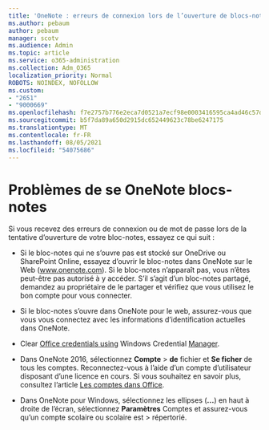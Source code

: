 ```yaml
---
title: 'OneNote : erreurs de connexion lors de l’ouverture de blocs-notes'
ms.author: pebaum
author: pebaum
manager: scotv
ms.audience: Admin
ms.topic: article
ms.service: o365-administration
ms.collection: Adm_O365
localization_priority: Normal
ROBOTS: NOINDEX, NOFOLLOW
ms.custom:
- "2651"
- "9000669"
ms.openlocfilehash: f7e2757b776e2eca7d0521a7ecf98e0003416595ca4ad46c57d70974acba98ad
ms.sourcegitcommit: b5f7da89a650d2915dc652449623c78be6247175
ms.translationtype: MT
ms.contentlocale: fr-FR
ms.lasthandoff: 08/05/2021
ms.locfileid: "54075686"
---
```

# <a name="issues-signing-in-to-onenote-notebooks"></a>Problèmes de se OneNote blocs-notes

Si vous recevez des erreurs de connexion ou de mot de passe lors de la tentative d’ouverture de votre bloc-notes, essayez ce qui suit :

- Si le bloc-notes qui ne s’ouvre pas est stocké sur OneDrive ou SharePoint Online, essayez d’ouvrir le bloc-notes dans OneNote sur le Web (www.onenote.com). Si le bloc-notes n’apparaît pas, vous n’êtes peut-être pas autorisé à y accéder. S’il s’agit d’un bloc-notes partagé, demandez au propriétaire de le partager et vérifiez que vous utilisez le bon compte pour vous connecter.

- Si le bloc-notes s’ouvre dans OneNote pour le web, assurez-vous que vous vous connectez avec les informations d’identification actuelles dans OneNote. 

- Clear [Office credentials using](https://docs.microsoft.com/office/troubleshoot/error-messages/another-account-already-signed-in#step-3-clear-cached-credentials-on-the-computer) Windows Credential [Manager](https://support.microsoft.com/help/4026814/windows-accessing-credential-manager).

- Dans OneNote 2016, sélectionnez **Compte**  >  **de** fichier et **Se ficher** de tous les comptes. Reconnectez-vous à l’aide d’un compte d’utilisateur disposant d’une licence en cours. Si vous souhaitez en savoir plus, consultez l’article [Les comptes dans Office](https://support.office.com/article/accounts-in-office-628ea040-f265-49de-b986-be09c3ebf8a9).

- Dans OneNote pour Windows, sélectionnez les ellipses (**...**) en haut à droite de l’écran, sélectionnez **Paramètres** Comptes et assurez-vous qu’un compte scolaire ou scolaire est  >  répertorié.